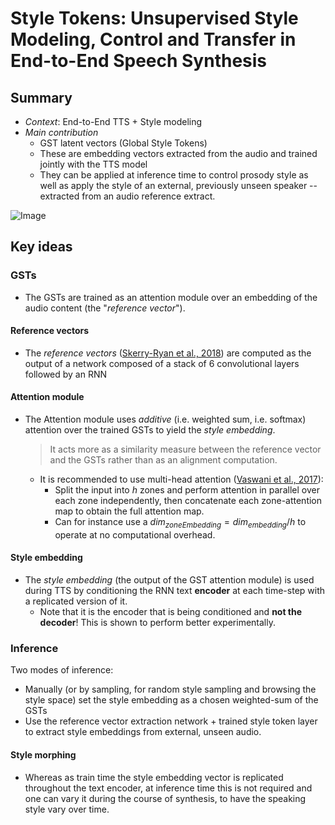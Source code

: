 # Style Tokens: Unsupervised Style Modeling, Control and Transfer in End-to-End Speech Synthesis

## Summary

* _Context_: End-to-End TTS + Style modeling
* _Main contribution_
    - GST latent vectors (Global Style Tokens)
    - These are embedding vectors extracted from the audio and trained jointly
    with the TTS model
    - They can be applied at inference time to control prosody style as well as
    apply the style of an external, previously unseen speaker -- extracted from
    an audio reference extract.

![Image][Model architecture]

## Key ideas

### GSTs

* The GSTs are trained as an attention module over an embedding of the audio
content (the "_reference vector_").

#### Reference vectors

* The _reference vectors_ ([Skerry-Ryan et al., 2018]) are computed as the
output of a network composed of a stack of 6 convolutional layers followed
by an RNN

#### Attention module

* The Attention module uses _additive_ (i.e. weighted sum, i.e. softmax)
  attention over the trained GSTs to yield the _style embedding_.
  > It acts more as a similarity measure between the reference vector and the GSTs
  rather than as an alignment computation.

    * It is recommended to use multi-head attention ([Vaswani et al., 2017]):
        - Split the input into $h$ zones and perform attention in parallel over
        each zone independently, then concatenate each zone-attention map to obtain
        the full attention map.
        - Can for instance use a $dim_{zoneEmbedding} = dim_{embedding} / h$ to
        operate at no computational overhead.

#### Style embedding

* The _style embedding_ (the output of the GST attention module) is used
during TTS by conditioning the RNN text **encoder** at each time-step with a
replicated version of it.
    - Note that it is the encoder that is being conditioned and **not the decoder**!
    This is shown to perform better experimentally.

### Inference

Two modes of inference:

* Manually (or by sampling, for random style sampling and browsing the style
space) set the style embedding as a chosen weighted-sum of the GSTs
* Use the reference vector extraction network + trained style token layer to
extract style embeddings from external, unseen audio.

#### Style morphing

* Whereas as train time the style embedding vector is replicated throughout the
text encoder, at inference time this is not required and one can vary it during
the course of synthesis, to have the speaking style vary over time.  


[Model architecture]: https://2.bp.blogspot.com/-Qq7kYTllplg/Wrp2uVX_vlI/AAAAAAAAChI/QF3QgeeDm7IgxlXmXvM4yE4MCTVwnQMuQCLcBGAs/s640/image2.png
[Skerry-Ryan et al., 2018]: https://arxiv.org/abs/1803.09047
[Vaswani et al., 2017]: https://arxiv.org/abs/1706.03762
